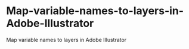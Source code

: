 # Map-variable-names-to-layers-in-Adobe-Illustrator
Map variable names to layers in Adobe Illustrator
